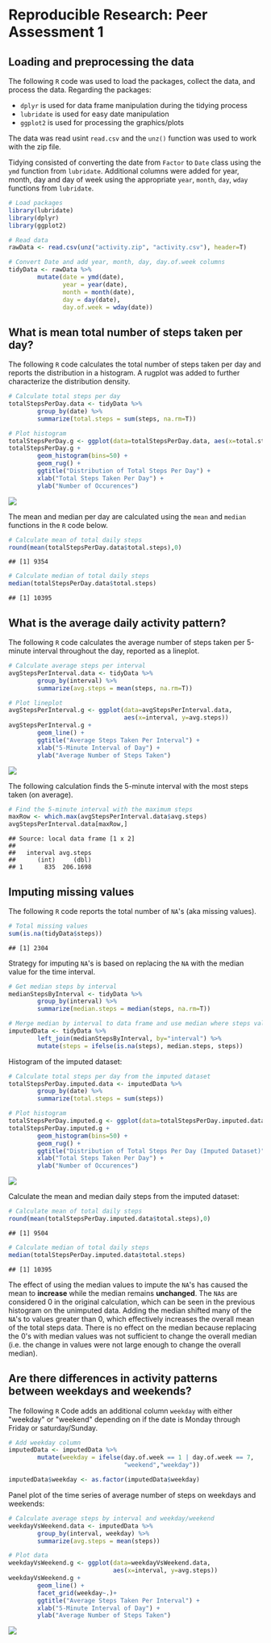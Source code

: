 # Reproducible Research: Peer Assessment 1



## Loading and preprocessing the data

The following `R` code was used to load the packages, collect the data, and process the data. Regarding the packages: 

* `dplyr` is used for data frame manipulation during the tidying process
* `lubridate` is used for easy date manipulation
* `ggplot2` is used for processing the graphics/plots

The data was read usint `read.csv` and the `unz()` function was used to work with the zip file.

Tidying consisted of converting the date from `Factor` to `Date` class using the `ymd` function from `lubridate`. Additional columns were added for year, month, day and day of week using the appropriate `year`, `month`, `day`, `wday` functions from `lubridate`.


```r
# Load packages
library(lubridate)
library(dplyr)
library(ggplot2)

# Read data
rawData <- read.csv(unz("activity.zip", "activity.csv"), header=T)

# Convert Date and add year, month, day, day.of.week columns
tidyData <- rawData %>%
        mutate(date = ymd(date),
               year = year(date),
               month = month(date),
               day = day(date),
               day.of.week = wday(date))
```


## What is mean total number of steps taken per day?

The following `R` code calculates the total number of steps taken per day and reports the distribution in a histogram. A rugplot was added to further characterize the distribution density.


```r
# Calculate total steps per day
totalStepsPerDay.data <- tidyData %>%
        group_by(date) %>%
        summarize(total.steps = sum(steps, na.rm=T))

# Plot histogram
totalStepsPerDay.g <- ggplot(data=totalStepsPerDay.data, aes(x=total.steps))
totalStepsPerDay.g +
        geom_histogram(bins=50) +
        geom_rug() +
        ggtitle("Distribution of Total Steps Per Day") +
        xlab("Total Steps Taken Per Day") +
        ylab("Number of Occurences")
```

![](PA1_template_files/figure-html/steps_per_day-1.png)<!-- -->

The mean and median per day are calculated using the `mean` and `median` functions in the `R` code below.


```r
# Calculate mean of total daily steps
round(mean(totalStepsPerDay.data$total.steps),0)
```

```
## [1] 9354
```


```r
# Calculate median of total daily steps
median(totalStepsPerDay.data$total.steps)
```

```
## [1] 10395
```


## What is the average daily activity pattern?

The following `R` code calculates the average number of steps taken per 5-minute interval throughout the day, reported as a lineplot. 


```r
# Calculate average steps per interval
avgStepsPerInterval.data <- tidyData %>%
        group_by(interval) %>%
        summarize(avg.steps = mean(steps, na.rm=T))

# Plot lineplot
avgStepsPerInterval.g <- ggplot(data=avgStepsPerInterval.data, 
                                aes(x=interval, y=avg.steps))
avgStepsPerInterval.g + 
        geom_line() + 
        ggtitle("Average Steps Taken Per Interval") +
        xlab("5-Minute Interval of Day") +
        ylab("Average Number of Steps Taken")
```

![](PA1_template_files/figure-html/avg_daily_activity-1.png)<!-- -->

The following calculation finds the 5-minute interval with the most steps taken (on average).


```r
# Find the 5-minute interval with the maximum steps
maxRow <- which.max(avgStepsPerInterval.data$avg.steps)
avgStepsPerInterval.data[maxRow,]
```

```
## Source: local data frame [1 x 2]
## 
##   interval avg.steps
##      (int)     (dbl)
## 1      835  206.1698
```

## Imputing missing values

The following `R` code reports the total number of `NA`'s (aka missing values).


```r
# Total missing values
sum(is.na(tidyData$steps))
```

```
## [1] 2304
```

Strategy for imputing `NA`'s is based on replacing the `NA` with the median value for the time interval. 


```r
# Get median steps by interval
medianStepsByInterval <- tidyData %>%
        group_by(interval) %>%
        summarize(median.steps = median(steps, na.rm=T))

# Merge median by interval to data frame and use median where steps values are NA
imputedData <- tidyData %>%
        left_join(medianStepsByInterval, by="interval") %>%
        mutate(steps = ifelse(is.na(steps), median.steps, steps))
```

Histogram of the imputed dataset:


```r
# Calculate total steps per day from the imputed dataset
totalStepsPerDay.imputed.data <- imputedData %>%
        group_by(date) %>%
        summarize(total.steps = sum(steps))

# Plot histogram
totalStepsPerDay.imputed.g <- ggplot(data=totalStepsPerDay.imputed.data, aes(x=total.steps))
totalStepsPerDay.imputed.g +
        geom_histogram(bins=50) +
        geom_rug() +
        ggtitle("Distribution of Total Steps Per Day (Imputed Dataset)") +
        xlab("Total Steps Taken Per Day") +
        ylab("Number of Occurences")
```

![](PA1_template_files/figure-html/steps_per_day_imputed-1.png)<!-- -->

Calculate the mean and median daily steps from the imputed dataset:


```r
# Calculate mean of total daily steps
round(mean(totalStepsPerDay.imputed.data$total.steps),0)
```

```
## [1] 9504
```


```r
# Calculate median of total daily steps
median(totalStepsPerDay.imputed.data$total.steps)
```

```
## [1] 10395
```

The effect of using the median values to impute the `NA`'s has caused the mean to __increase__ while the median remains __unchanged__. The `NA`s are considered 0 in the original calculation, which can be seen in the previous histogram on the unimputed data. Adding the median shifted many of the `NA`'s to values greater than 0, which effectively increases the overall mean of the total steps data. There is no effect on the median because replacing the 0's with median values was not sufficient to change the overall median (i.e. the change in values were not large enough to change the overall median).  

## Are there differences in activity patterns between weekdays and weekends?

The following `R` Code adds an additional column `weekday` with either "weekday" or "weekend" depending on if the date is Monday through Friday or saturday/Sunday.


```r
# Add weekday column
imputedData <- imputedData %>%
        mutate(weekday = ifelse(day.of.week == 1 | day.of.week == 7, 
                                "weekend","weekday"))

imputedData$weekday <- as.factor(imputedData$weekday)
```

Panel plot of the time series of average number of steps on weekdays and weekends:


```r
# Calculate average steps by interval and weekday/weekend
weekdayVsWeekend.data <- imputedData %>%
        group_by(interval, weekday) %>%
        summarize(avg.steps = mean(steps))

# Plot data
weekdayVsWeekend.g <- ggplot(data=weekdayVsWeekend.data, 
                             aes(x=interval, y=avg.steps))
weekdayVsWeekend.g +
        geom_line() + 
        facet_grid(weekday~.)+
        ggtitle("Average Steps Taken Per Interval") +
        xlab("5-Minute Interval of Day") +
        ylab("Average Number of Steps Taken")
```

![](PA1_template_files/figure-html/weekdays_vs_weekends-1.png)<!-- -->

